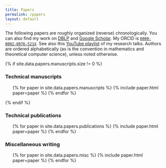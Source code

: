 ```yaml
---
title: Papers
permalink: /papers
layout: default
---
```


The following papers are roughly organized (reverse) chronologically. You can also find my work on
[DBLP](https://dblp.org/pid/284/0977) and [Google Scholar](https://scholar.google.com/citations?hl=en&user=sJB6rcgAAAAJ). My ORCID is [``0000-0002-0076-521X``](https://orcid.org/0000-0002-0076-521X). See also this [YouTube playlist](https://youtube.com/playlist?list=PLUhFhv9En0UGP13PyAsYwNmq0_xfgZaUX) of my research talks. Authors are ordered alphabetically (as is the convention in mathematics and theoretical computer science), unless noted otherwise.

{% if site.data.papers.manuscripts.size != 0 %}

### Technical manuscripts

<ul class="paper-list">
{% for paper in site.data.papers.manuscripts %}
{% include paper.html paper=paper %}
{% endfor %}
</ul>

{% endif %}

### Technical publications

<ul class="paper-list">
{% for paper in site.data.papers.publications %}
{% include paper.html paper=paper %}
{% endfor %}
</ul>

### Miscellaneous writing

<ul class="paper-list">
{% for paper in site.data.papers.misc %}
{% include paper.html paper=paper %}
{% endfor %}
</ul>